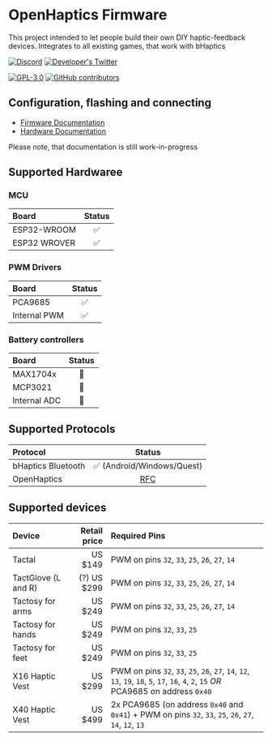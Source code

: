 # OpenHaptics Firmware

This project intended to let people build their own DIY haptic-feedback devices. Integrates to all existing games, that work with bHaptics

[![Discord](https://img.shields.io/discord/966090258104062023?label=Discord&logo=discord)](https://discord.gg/YUtRKAqty2)
[![Developer's Twitter](https://img.shields.io/twitter/follow/leon0399?color=%231DA1F2&label=Developer%27s%20Twitter&logo=twitter)](https://twitter.com/leon0399)

[![GPL-3.0](https://img.shields.io/github/license/openhaptics/openhaptics-firmware)](/LICENSE)
[![GitHub contributors](https://img.shields.io/github/contributors/openhaptics/openhaptics-firmware)](https://github.com/openhaptics/openhaptics-firmware/graphs/contributors)

## Configuration, flashing and connecting

* [Firmware Documentation](/docs)
* [Hardware Documentation](https://github.com/openhaptics/openhaptics-hardware)

Please note, that documentation is still work-in-progress

## Supported Hardwaree

### MCU

| Board                | Status       |
| :------------------- | :----------: |
| ESP32-WROOM          | ✅            |
| ESP32 WROVER         | ✅            |

### PWM Drivers

| Board                | Status       |
| :------------------- | :----------: |
| PCA9685              | ✅            |
| Internal PWM         | ✅            |

### Battery controllers

| Board                | Status       |
| :------------------- | :----------: |
| MAX1704x             | 🚧            |
| MCP3021              | 🚧            |
| Internal ADC         | 🚧            |

## Supported Protocols

| Protocol             | Status                                                              |
| :------------------- | :-----------------------------------------------------------------: |
| bHaptics Bluetooth   | ✅ (Android/Windows/Quest)                                           |
| OpenHaptics          | [RFC](https://github.com/openhaptics/openhaptics-firmware/issues/9) |

## Supported devices

| Device              | Retail price | Required Pins                                                                                                                           |
| :------------------ | -----------: | :-------------------------------------------------------------------------------------------------------------------------------------- |
| Tactal              |  US $149     | PWM on pins `32`, `33`, `25`, `26`, `27`, `14`                                                                                          |
| TactGlove (L and R) | (?) US $299  | PWM on pins `32`, `33`, `25`, `26`, `27`, `14`                                                                                          |
| Tactosy for arms    | US $249      | PWM on pins `32`, `33`, `25`, `26`, `27`, `14`                                                                                          |
| Tactosy for hands   | US $249      | PWM on pins `32`, `33`, `25`                                                                                                            |
| Tactosy for feet    | US $249      | PWM on pins `32`, `33`, `25`                                                                                                            |
| X16 Haptic Vest     | US $299      | PWM on pins `32`, `33`, `25`, `26`, `27`, `14`, `12`, `13`, `19`, `18`, `5`, `17`, `16`, `4`, `2`, `15` *OR* PCA9685 on address `0x40`  |
| X40 Haptic Vest     | US $499      | 2x PCA9685 (on address `0x40` and `0x41`) + PWM on pins `32`, `33`, `25`, `26`, `27`, `14`, `12`, `13`                                  |
